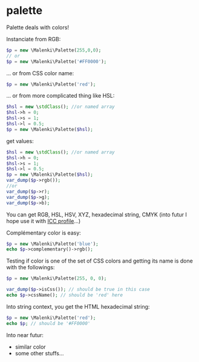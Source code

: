 # palette

Palette deals with colors!

Instanciate from RGB:

```php
$p = new \Malenki\Palette(255,0,0);
// or
$p = new \Malenki\Palette('#FF0000');
```

… or from CSS color name:

```php
$p = new \Malenki\Palette('red');
```
… or from more complicated thing like HSL:

```php
$hsl = new \stdClass(); //or named array
$hsl->h = 0;
$hsl->s = 1;
$hsl->l = 0.5;
$p = new \Malenki\Palette($hsl);
```

get values:

```php
$hsl = new \stdClass(); //or named array
$hsl->h = 0;
$hsl->s = 1;
$hsl->l = 0.5;
$p = new \Malenki\Palette($hsl);
var_dump($p->rgb());
//or
var_dump($p->r);
var_dump($p->g);
var_dump($p->b);
```

You can get RGB, HSL, HSV, XYZ, hexadecimal string, CMYK (into futur I hope use it with [ICC profile](https://github.com/malenkiki/icc)…)

Complémentary color is easy:

```php
$p = new \Malenki\Palette('blue');
echo $p->complementary()->rgb();
```

Testing if color is one of the set of CSS colors and getting its name is done with the followings:

```php
$p = new \Malenki\Palette(255, 0, 0);

var_dump($p->isCss()); // should be true in this case
echo $p->cssName(); // should be 'red' here
```

Into string context, you get the HTML hexadecimal string:

```php
$p = new \Malenki\Palette('red');
echo $p; // should be '#FF0000'
```

Into near futur:
 - similar color
 - some other stuffs…
